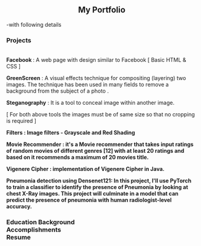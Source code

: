 <center><h2>My Portfolio</h2></center>
  -with following details <br>
  <h3>Projects</h3><br> 
  <strong>Facebook </strong>: A web page with design similar to Facebook [ Basic HTML & CSS ]

  <strong>GreenScreen</strong> : A visual effects technique for compositing (layering) two images. The technique has been used in many fields to remove a
              background from the subject of a photo .
              
  <strong>Steganography</strong> : It is a tool to conceal image within another image.

  [ For both above tools the images must be of same size so that no cropping is required ]

  <strong>Filters <strong>: Image filters - Grayscale and Red Shading
  
  <strong>Movie Recommender</strong> : it's a Movie recommender that takes input ratings of random movies of different genres [12] with at least 20 ratings and based on it recommends a maximum of    20 movies title.
  
 <strong> Vigenere Cipher<strong> : implementation of Vigenere Cipher in Java.
  
 <strong> Pneumonia detection using Densenet121</strong>: In this project, I'll use PyTorch to train a classifier to identify the presence of Pneumonia by looking
at chest X-Ray images. This project will culminate in a model that can predict the presence of
pneumonia with human radiologist-level accuracy.
 
<h3>Education Background<br>Accomplishments <br> Resume <br></h3>
